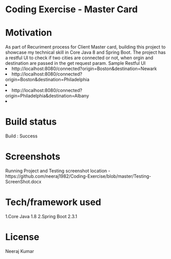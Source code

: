 <h1> Coding Exercise - Master Card </h1>

<h1> Motivation </h1>
As part of Recuriment process for Client Master card, building this project to showcase my technical skill in Core Java 8 and Spring Boot.
The project has a restful UI to check if two cities are connected or not, when orgin and destination are passed in the get request param.
Sample Restful UI
<li> http://localhost:8080/connected?origin=Boston&destination=Newark </li>
<li> http://localhost:8080/connected?origin=Boston&destination=Philadelphia <li>
<li> http://localhost:8080/connected?origin=Philadelphia&destination=Albany <li>
  
  
<h1> Build status </h1>
Build : Success


<h1> Screenshots </h1>
Running Project and Testing screenshot location - https://github.com/neeraj1982/Coding-Exercise/blob/master/Testing-ScreenShot.docx

<h1> Tech/framework used </h1>

1.Core Java 1.8 
2.Spring Boot 2.3.1



<h1>License </h1>
Neeraj Kumar









